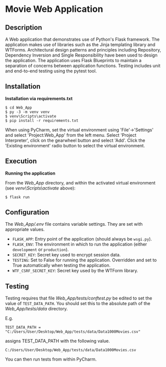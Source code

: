 # Movie Web Application

## Description

A Web application that demonstrates use of Python's Flask framework. The application makes use of libraries such as the Jinja templating library and WTForms. Architectural design patterns and principles including Repository, Dependency Inversion and Single Responsibility have been used to design the application. The application uses Flask Blueprints to maintain a separation of concerns between application functions. Testing includes unit and end-to-end testing using the pytest tool. 

## Installation

**Installation via requirements.txt**

```shell
$ cd Web_App
$ py -3 -m venv venv
$ venv\Scripts\activate
$ pip install -r requirements.txt
```

When using PyCharm, set the virtual environment using 'File'->'Settings' and select 'Project:Web_App' from the left menu. Select 'Project Interpreter', click on the gearwheel button and select 'Add'. Click the 'Existing environment' radio button to select the virtual environment. 

## Execution

**Running the application**

From the *Web_App* directory, and within the activated virtual environment (see *venv\Scripts\activate* above):

````shell
$ flask run
```` 


## Configuration

The *Web_App/.env* file contains variable settings. They are set with appropriate values.

* `FLASK_APP`: Entry point of the application (should always be `wsgi.py`).
* `FLASK_ENV`: The environment in which to run the application (either `development` or `production`).
* `SECRET_KEY`: Secret key used to encrypt session data.
* `TESTING`: Set to False for running the application. Overridden and set to True automatically when testing the application.
* `WTF_CSRF_SECRET_KEY`: Secret key used by the WTForm library.


## Testing

Testing requires that file *Web_App/tests/conftest.py* be edited to set the value of `TEST_DATA_PATH`. You should set this to the absolute path of the *Web_App/tests/data* directory. 

E.g. 

`TEST_DATA_PATH = "C:/Users/User/Desktop/Web_App/tests/data/Data1000Movies.csv"`

assigns TEST_DATA_PATH with the following value.

`C:/Users/User/Desktop/Web_App/tests/data/Data1000Movies.csv`

You can then run tests from within PyCharm.

 